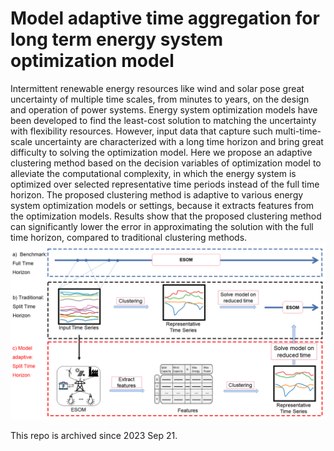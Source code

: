 # Model adaptive time aggregation for long term energy system optimization model
Intermittent renewable energy resources like wind and solar pose great uncertainty of multiple time scales, from minutes to years, on the design and operation of power systems. Energy system optimization models have been developed to find the least-cost solution to matching the uncertainty with flexibility resources. However, input data that capture such multi-time-scale uncertainty are characterized with a long time horizon and bring great difficulty to solving the optimization model. Here we propose an adaptive clustering method based on the decision variables of optimization model to alleviate the computational complexity, in which the energy system is optimized over selected representative time periods instead of the full time horizon. The proposed clustering method is adaptive to various energy system optimization models or settings, because it extracts features from the optimization models. Results show that the proposed clustering method can significantly lower the error in approximating the solution with the full time horizon, compared to traditional clustering methods.
![schematic of model adaptive time aggregation method by clustering algorithms](https://github.com/Betristor/Images_in_paper/blob/main/model_adaptive_time_aggregation_for_long_term_energy_system_optimization_model/schematic_2.png)

This repo is archived since 2023 Sep 21.
